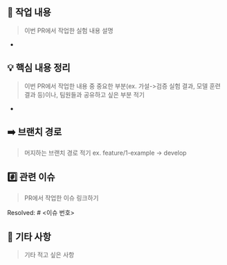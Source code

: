 ## 📝 작업 내용
> 이번 PR에서 작업한 실험 내용 설명

- 

## 💡 핵심 내용 정리
> 이번 PR에서 작업한 내용 중 중요한 부분(ex. 가설->검증 실험 결과, 모델 훈련 결과 등)이나, 팀원들과 공유하고 싶은 부분 적기

-

## ➡️ 브랜치 경로
> 머지하는 브랜치 경로 적기 ex. feature/1-example -> develop

## #️⃣ 관련 이슈
> PR에서 작업한 이슈 링크하기

Resolved: # <이슈 번호>

## 🔔 기타 사항
> 기타 적고 싶은 사항
